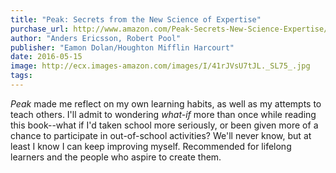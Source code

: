 ```yaml
---
title: "Peak: Secrets from the New Science of Expertise"
purchase_url: http://www.amazon.com/Peak-Secrets-New-Science-Expertise/dp/0544456238%3FSubscriptionId%3DAKIAIVZLK2PABGQI2KAQ%26tag%3Deverrail-20%26linkCode%3Dxm2%26camp%3D2025%26creative%3D165953%26creativeASIN%3D0544456238
author: "Anders Ericsson, Robert Pool"
publisher: "Eamon Dolan/Houghton Mifflin Harcourt"
date: 2016-05-15
image: http://ecx.images-amazon.com/images/I/41rJVsU7tJL._SL75_.jpg
tags:
---
```


*Peak* made me reflect on my own learning habits, as well as my attempts to teach others. I'll admit to wondering *what-if* more than once while reading this book--what if I'd taken school more seriously, or been given more of a chance to participate in out-of-school activities? We'll never know, but at least I know I can keep improving myself. Recommended for lifelong learners and the people who aspire to create them.
